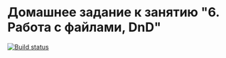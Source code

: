 # Домашнее задание к занятию "6. Работа с файлами, DnD"

[![Build status](https://ci.appveyor.com/api/projects/status/3u8yc129ek0224sb?svg=true)](https://ci.appveyor.com/project/Nick-Major/taskbar)